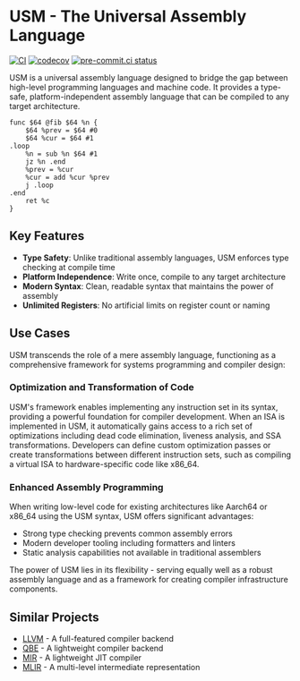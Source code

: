 # USM - The Universal Assembly Language

[![CI]](https://github.com/RealA10N/usm/actions/workflows/ci.yml)
[![codecov]](https://codecov.io/gh/RealA10N/usm)
[![pre-commit.ci status]](https://results.pre-commit.ci/latest/github/RealA10N/usm/main)

USM is a universal assembly language designed to bridge the gap between
high-level programming languages and machine code. It provides a type-safe,
platform-independent assembly language that can be compiled to any target
architecture.

```usm
func $64 @fib $64 %n {
    $64 %prev = $64 #0
    $64 %cur = $64 #1
.loop
    %n = sub %n $64 #1
    jz %n .end
    %prev = %cur
    %cur = add %cur %prev
    j .loop
.end
    ret %c
}
```

## Key Features

- **Type Safety**: Unlike traditional assembly languages, USM enforces type
  checking at compile time
- **Platform Independence**: Write once, compile to any target architecture
- **Modern Syntax**: Clean, readable syntax that maintains the power of assembly
- **Unlimited Registers**: No artificial limits on register count or naming

## Use Cases

USM transcends the role of a mere assembly language, functioning as a
comprehensive framework for systems programming and compiler design:

### Optimization and Transformation of Code

USM's framework enables implementing any instruction set in its syntax,
providing a powerful foundation for compiler development. When an ISA is
implemented in USM, it automatically gains access to a rich set of optimizations
including dead code elimination, liveness analysis, and SSA transformations.
Developers can define custom optimization passes or create transformations
between different instruction sets, such as compiling a virtual ISA to
hardware-specific code like x86_64.

### Enhanced Assembly Programming

When writing low-level code for existing architectures like Aarch64 or x86_64
using the USM syntax, USM offers significant advantages:

- Strong type checking prevents common assembly errors
- Modern developer tooling including formatters and linters
- Static analysis capabilities not available in traditional assemblers

The power of USM lies in its flexibility - serving equally well as a robust
assembly language and as a framework for creating compiler infrastructure
components.

## Similar Projects

- [LLVM](https://github.com/llvm/llvm-project) - A full-featured compiler
  backend
- [QBE](https://c9x.me/compile/) - A lightweight compiler backend
- [MIR](https://github.com/vnmakarov/mir) - A lightweight JIT compiler
- [MLIR](https://mlir.llvm.org/) - A multi-level intermediate representation

[ci]: https://github.com/RealA10N/usm/actions/workflows/ci.yml/badge.svg
[codecov]: https://codecov.io/gh/RealA10N/usm/graph/badge.svg?token=ZXVrTG9OxC
[pre-commit.ci status]: https://results.pre-commit.ci/badge/github/RealA10N/usm/main.svg
